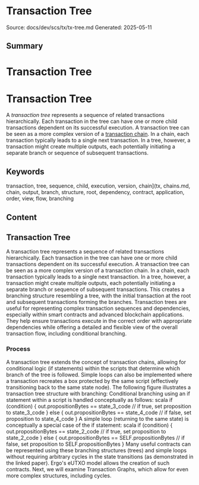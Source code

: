 # Transaction Tree
Source: docs/dev/scs/tx/tx-tree.md
Generated: 2025-05-11

## Summary
# Transaction Tree

# Transaction Tree

A *transaction tree* represents a sequence of related transactions hierarchically. Each transaction in the tree can have one or more child transactions dependent on its successful execution. A transaction tree can be seen as a more complex version of a [transaction chain](tx-chains.md). In a chain, each transaction typically leads to a single next transaction. In a tree, however, a transaction might create multiple outputs, each potentially initiating a separate branch or sequence of subsequent transactions.

## Keywords
transaction, tree, sequence, child, execution, version, chain](tx, chains.md, chain, output, branch, structure, root, dependency, contract, application, order, view, flow, branching

## Content
## Transaction Tree
A transaction tree represents a sequence of related transactions hierarchically. Each transaction in the tree can have one or more child transactions dependent on its successful execution.
A transaction tree can be seen as a more complex version of a transaction chain. In a chain, each transaction typically leads to a single next transaction. In a tree, however, a transaction might create multiple outputs, each potentially initiating a separate branch or sequence of subsequent transactions. This creates a branching structure resembling a tree, with the initial transaction at the root and subsequent transactions forming the branches.
Transaction trees are useful for representing complex transaction sequences and dependencies, especially within smart contracts and advanced blockchain applications. They help ensure transactions execute in the correct order with appropriate dependencies while offering a detailed and flexible view of the overall transaction flow, including conditional branching.

### Process
A transaction tree extends the concept of transaction chains, allowing for conditional logic (if statements) within the scripts that determine which branch of the tree is followed. Simple loops can also be implemented where a transaction recreates a box protected by the same script (effectively transitioning back to the same state node). The following figure illustrates a transaction tree structure with branching:
Conditional branching using an if statement within a script is handled conceptually as follows:
scala
if (condition) {
    out.propositionBytes == state_3_code // if true, set proposition to state_3_code
} else {
    out.propositionBytes == state_4_code // if false, set proposition to state_4_code
}
A simple loop (returning to the same state) is conceptually a special case of the if statement:
scala
if (condition) {
    out.propositionBytes == state_2_code // if true, set proposition to state_2_code
} else {
    out.propositionBytes == SELF.propositionBytes // if false, set proposition to SELF.propositionBytes
}
Many useful contracts can be represented using these branching structures (trees) and simple loops without requiring arbitrary cycles in the state transitions (as demonstrated in the linked paper). Ergo's eUTXO model allows the creation of such contracts.
Next, we will examine Transaction Graphs, which allow for even more complex structures, including cycles.
